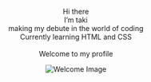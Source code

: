 <p align="center">
 Hi there<br>
 I’m taki<br> 
 making my debute in the world of coding <br>
  Currently learning HTML and CSS<br>
  <br>
  Welcome to my profile
</p>
<p align="center">
  <img src="https://github.com/ItakiI/ItakiI/assets/151673628/31cb1227-c4e3-4144-bf63-ea2471e49540" alt="Welcome Image" loop=infinite>
</p>

<!---
ItakiI/ItakiI is a ✨ special ✨ repository because its `README.md` (this file) appears on your GitHub profile.
You can click the Preview link to take a look at your changes.
--->
